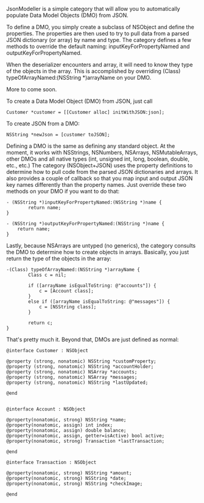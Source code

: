 JsonModeller is a simple category that will allow you to automatically populate Data Model Objects (DMO) from JSON.  

To define a DMO, you simply create a subclass of NSObject and define the properties.  The properties are then used to try to pull data from a parsed JSON dictionary (or array) by name and type.  The category defines a few methods to override the default naming: inputKeyForPropertyNamed and outputKeyForPropertyNamed.

When the deserializer encounters and array, it will need to know they type of the objects in the array.  This is accomplished by overriding (Class) typeOfArrayNamed:(NSString *)arrayName on your DMO.

More to come soon.

To create a Data Model Object (DMO) from JSON, just call

	Customer *customer = [[Customer alloc] initWithJSON:json];

To create JSON from a DMO:

	NSString *newJson = [customer toJSON];

Defining a DMO is the same as defining any standard object.  At the moment, it works with NSStrings, NSNumbers, NSArrays, NSMutableArrays, other DMOs and all native types (int, unsigned int, long, boolean, double, etc., etc.)   The category (NSObject+JSON) uses the property definitions to determine how to pull code from the parsed JSON dictionaries and arrays.  It also provides a couple of callback so that you map input and output JSON key names differently than the property names.  Just override these two methods on your DMO if  you want to do that:

	- (NSString *)inputKeyForPropertyNamed:(NSString *)name {
    		return name;
	}

	- (NSString *)outputKeyForPropertyNamed:(NSString *)name {
		return name;
	}

Lastly, because NSArrays are untyped (no generics), the category consults the DMO to determine how to create objects in arrays.  Basically, you just return the type of the objects in the array:

	-(Class) typeOfArrayNamed:(NSString *)arrayName {
    		Class c = nil;
    
    		if ([arrayName isEqualToString: @"accounts"]) {
        		c = [Account class];
    		}
    		else if ([arrayName isEqualToString: @"messages"]) {
        		c = [NSString class];
    		}
    		
    		return c;
	}

That's pretty much it.  Beyond that, DMOs are just defined as normal:

	@interface Customer : NSObject

	@property (strong, nonatomic) NSString *customProperty;
	@property (strong, nonatomic) NSString *accountHolder;
	@property (strong, nonatomic) NSArray *accounts;
	@property (strong, nonatomic) NSArray *messages;
	@property (strong, nonatomic) NSString *lastUpdated;

	@end


	@interface Account : NSObject
	
	@property(nonatomic, strong) NSString *name;
	@property(nonatomic, assign) int index;
	@property(nonatomic, assign) double balance;
	@property(nonatomic, assign, getter=isActive) bool active;
	@property(nonatomic, strong) Transaction *lastTransaction;
	
	@end
	
	@interface Transaction : NSObject
	
	@property(nonatomic, strong) NSString *amount;
	@property(nonatomic, strong) NSString *date;
	@property(nonatomic, strong) NSString *checkImage;
	
	@end


